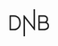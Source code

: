 <svg xmlns="http://www.w3.org/2000/svg" fill="none" viewBox="0 0 72 48" width="72px" height="48px">
  <g fill="currentColor" clip-path="url(#a)">
    <path d="M68.602 23.958a8.135 8.135 0 0 0-1.408-.914l-.136-.066.118-.1a6.528 6.528 0 0 0 1.636-2.338 6.433 6.433 0 0 0 .474-2.798c-.005-2.5-.873-4.365-2.604-5.546-1.46-1.014-3.477-1.51-6.172-1.505l-7.73.013a.832.832 0 0 0-.57.239.804.804 0 0 0-.241.563l.045 24.915c0 .212.087.415.24.565a.82.82 0 0 0 .575.233l8.831-.015c2.78-.005 5.016-.593 6.624-1.745a6.518 6.518 0 0 0 2.131-2.554 8.329 8.329 0 0 0 .756-3.651 6.63 6.63 0 0 0-.666-2.938 6.745 6.745 0 0 0-1.903-2.358ZM54.48 13.185l6.035-.011c2.135-.004 3.712.343 4.73 1.041.645.45 1.528 1.314 1.532 3.53.007 3.967-3.178 4.29-4.145 4.291l-8.136.014-.016-8.865Zm7.176 21.552-7.136.013-.019-10.233 8.136-.014c3.525-.007 6.004 1.955 6.009 4.755.002 1.35.01 5.467-6.99 5.48ZM17.363 14.716a10.72 10.72 0 0 0-4.26-3.075 13.045 13.045 0 0 0-4.747-.858l-7.34.013a.835.835 0 0 0-.576.245.807.807 0 0 0-.235.573L.25 36.512a.79.79 0 0 0 .24.565.82.82 0 0 0 .575.234l7.34-.013a12.693 12.693 0 0 0 4.744-.875 10.517 10.517 0 0 0 4.248-3.075c2.588-3.137 2.97-7.088 2.967-9.171-.004-1.766-.3-6.216-3-9.46Zm-1.918 17.069a8.85 8.85 0 0 1-3.168 2.315 8.99 8.99 0 0 1-3.877.731l-5.627.01-.04-21.565 5.627-.01a8.936 8.936 0 0 1 3.882.712 8.795 8.795 0 0 1 3.175 2.308c2.242 2.697 2.42 6.73 2.421 7.895.003 1.75-.296 5.067-2.393 7.604ZM45.897 0l.067 36.598a.727.727 0 0 1-.14.445.748.748 0 0 1-.385.272.609.609 0 0 1-.237.051.783.783 0 0 1-.627-.316L27.942 16.298 28 47.996 25.475 48l-.067-36.681a.74.74 0 0 1 .15-.447.761.761 0 0 1 .391-.27.546.546 0 0 1 .237-.034.791.791 0 0 1 .628.298l16.632 20.77L43.388.003 45.897 0Z"/>
  </g>
  <defs>
    <clipPath id="a">
      <path fill="currentColor" d="M.182 0h71v48h-71z"/>
    </clipPath>
  </defs>
</svg>